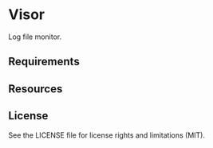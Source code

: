 # Visor
Log file monitor.



## Requirements

## Resources

## License
See the LICENSE file for license rights and limitations (MIT).

